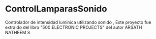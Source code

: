# ControlLamparasSonido
 Controlador de intensidad luminica utilizando sonido , Este proyecto fue extraido del libro "500 ELECTRONIC PROJECTS" del autor ARSATH NATHEEM S
